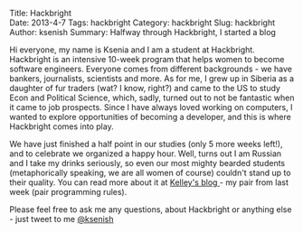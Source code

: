 Title: Hackbright	
Date: 2013-4-7
Tags: hackbright
Category: hackbright
Slug: hackbright
Author: ksenish
Summary: Halfway through Hackbright, I started a blog	

Hi everyone, my name is Ksenia and I am a student at Hackbright. Hackbright is an intensive 10-week program that helps women to become software engineers. Everyone comes from different backgrounds - we have bankers, journalists, scientists and more. As for me, I grew up in Siberia as a daughter of fur traders (wat? I know, right?) and came to the US to study Econ and Political Science, which, sadly, turned out to not be fantastic when it came to job prospects. Since I have always loved working on computers, I wanted to explore opportunities of becoming a developer, and this is where Hackbright comes into play. 

We have just finished a half point in our studies (only 5 more weeks left!), and to celebrate we organized a happy hour. Well, turns out I am Russian and I take my drinks seriously, so even our most mighty bearded students (metaphorically speaking, we are all women of course) couldn't stand up to their quality. You can read more about it at <a href = "https://perennialmillennial.wordpress.com/2013/04/05/hackbright-week-5/">Kelley's blog </a> - my pair from last week (pair programming rules). 

Please feel free to ask me any questions, about Hackbright or anything else - just tweet to me <a href = "twitter.com/ksenish"> @ksenish </a> 